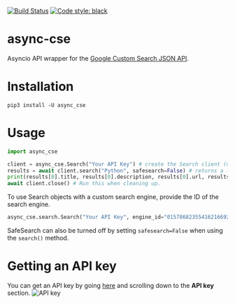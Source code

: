 [![Build Status](https://travis-ci.org/crrapi/async-cse.png?branch=master)](https://travis-ci.org/crrapi/async-cse)
<a href="https://github.com/crrapi/async-cse"><img alt="Code style: black" src="https://img.shields.io/badge/code%20style-black-000000.svg"></a>
# async-cse
Asyncio API wrapper for the [Google Custom Search JSON API](https://developers.google.com/custom-search/v1/overview).
# Installation
`pip3 install -U async_cse`
# Usage
```python
import async_cse

client = async_cse.Search("Your API Key") # create the Search client (uses Google by default!)
results = await client.search("Python", safesearch=False) # returns a list of async_cse.Result objects
print(results[0].title, results[0].description, results[0].url, results[0].image_url) # Title, snippet, URL, and Image URL
await client.close() # Run this when cleaning up.
```
To use Search objects with a custom search engine, provide the ID of the search engine.
```python
async_cse.search.Search("Your API Key", engine_id="015786823554162166929:mywctwj8es4")
```
SafeSearch can also be turned off by setting `safesearch=False` when using the `search()` method.
# Getting an API key
You can get an API key by going [here](https://developers.google.com/custom-search/v1/overview) and scrolling down to the **API key** section.
![API key](https://i.imgur.com/pHXFiI8.png "Getting an API key")
